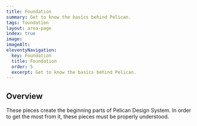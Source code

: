 ```yaml
---
title: Foundation
summary: Get to know the basics behind Pelican.
tags: foundation
layout: area-page
index: true
image: 
imageAlt: 
eleventyNavigation:
  key: Foundation
  title: Foundation
  order: 5
  excerpt: Get to know the basics behind Pelican.
---
```


## Overview

These pieces create the beginning parts of Pelican Design System. In order to get the most from it, these pieces must be properly understood.

